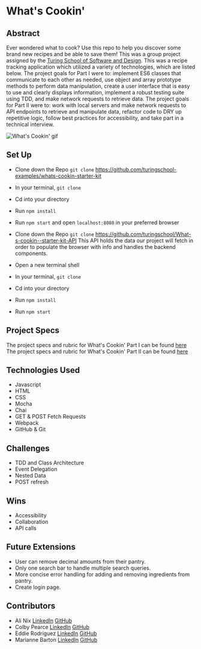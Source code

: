 # What's Cookin'

## Abstract
Ever wondered what to cook? Use this repo to help you discover some brand new recipes and be able to save them! This was a group project assigned by the [Turing School of Software and Design](https://turing.edu/). This was a recipe tracking application which utilized a variety of technologies, which are listed below. The project goals for Part I were to: implement ES6 classes that communicate to each other as needed, use object and array prototype methods to perform data manipulation, create a user interface that is easy to use and clearly displays information, implement a robust testing suite using TDD, and make network requests to retrieve data. The project goals for Part II were to: work with local servers and make network requests to API endpoints to retrieve and manipulate data, refactor code to DRY up repetitive logic, follow best practices for accessibility, and take part in a technical interview.

![What's Cookin' gif](https://user-images.githubusercontent.com/102000070/179655231-043f242a-cccc-415b-a5e1-ad9633338926.gif)

## Set Up
- Clone down the Repo `git clone` https://github.com/turingschool-examples/whats-cookin-starter-kit
- In your terminal, `git clone`
- Cd into your directory
- Run `npm install`
- Run `npm start` and open `localhost:8080` in your preferred browser

- Clone down the Repo `git clone` https://github.com/turingschool/What-s-cookin--starter-kit-API
  This API holds the data our project will fetch in order to populate the browser with info and handles the backend components.
- Open a new terminal shell
- In your terminal, `git clone`
- Cd into your directory
- Run `npm install`
- Run `npm start`

## Project Specs
The project specs and rubric for What's Cookin' Part I can be found [here](https://frontend.turing.edu/projects/whats-cookin-part-one.html)
The project specs and rubric for What's Cookin' Part II can be found [here](https://frontend.turing.edu/projects/whats-cookin-part-two.html)

## Technologies Used
- Javascript
- HTML
- CSS
- Mocha
- Chai
- GET & POST Fetch Requests
- Webpack
- GitHub & Git

## Challenges
- TDD and Class Architecture
- Event Delegation
- Nested Data
- POST refresh

## Wins
- Accessibility
- Collaboration
- API calls

## Future Extensions
- User can remove decimal amounts from their pantry.
- Only one search bar to handle multiple search queries.
- More concise error handling for adding and removing ingredients from pantry.
- Create login page.

## Contributors
- Ali Nix [LinkedIn](https://www.linkedin.com/in/ali-nix-38b9b9126/) [GitHub](https://github.com/alinix1)
- Colby Pearce [LinkedIn](https://www.linkedin.com/in/colby-pearce1/) [GitHub](https://github.com/Crpearce/whats-cookin)
- Eddie Rodriguez [LinkedIn](https://www.linkedin.com/in/edward-rodriguez-1b497423b/) [GitHub](https://github.com/edjrodriguez)
- Marianne Barton [LinkedIn](https://www.linkedin.com/in/marianne-barton-1307/) [GitHub](https://github.com/mhbarton)

